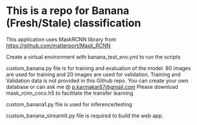 # This is a repo for Banana (Fresh/Stale) classification


This application uses MaskRCNN library from https://github.com/matterport/Mask_RCNN

Create a virtual environment with banana_test_env.yml to run the scripts

custom_banana.py file is for training and evaluation of the model. 80 images are used for training and 20 images are used for validation. Training and Validation data is not provided in this Github repo. You can create your own database or can ask me @ p.karmakar87@gmail.com
Please download  mask_rcnn_coco.h5 to facilitate the transfer learning

custom_banana1.py file is used for inference/testing   

custom_banana_streamlit.py file is required to build the web app.
